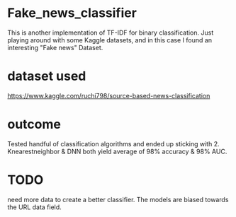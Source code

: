 # Fake_news_classifier
This is another implementation of TF-IDF for binary classification. Just playing around with some Kaggle datasets, and in this case I found an interesting "Fake news" Dataset.

# dataset used
https://www.kaggle.com/ruchi798/source-based-news-classification

# outcome
Tested handful of classification algorithms and ended up sticking with 2.
Knearestneighbor & DNN both yield average of 98% accuracy & 98% AUC.

# TODO
need more data to create a better classifier. The models are biased towards the URL data field.


